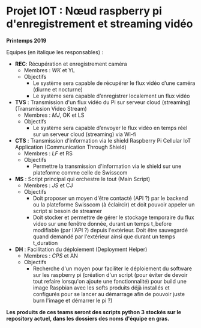 # Projet IOT : Nœud raspberry pi d'enregistrement et streaming vidéo
__Printemps 2019__



Equipes (en italique les responsables) :


* **REC**: Récupération et enregistrement caméra
  * Membres : _WK_ et YL
  * Objectifs
    * Le système sera capable de récupérer le flux vidéo d’une caméra (diurne et nocturne)
    * Le système sera capable d’enregistrer localement un flux vidéo
* **TVS** : Transmission d'un flux vidéo du Pi sur serveur cloud (streaming) (Transmission Video Stream)
  * Membres : _MJ_, OK et LS
  * Objectifs
    * Le système sera capable d’envoyer le flux vidéo en temps réel sur un serveur cloud (streaming) via Wi-fi
* **CTS** : Transmission d'information via le shield Raspberry Pi Cellular IoT Application (Communication Through Shield)
  * Membres : _LF_ et RS
  * Objectifs
    * Permettre la transmission d'information via le shield sur une plateforme comme celle de Swisscom
* **MS** : Script principal qui orchestre le tout (Main Script)
  * Membres : _JS_ et CJ
  * Objectifs
    * Doit proposer un moyen d'être contacté (API ?)  par le backend ou la plateforme Swisscom (à éclaircir) et doit pouvoir appeler un script si besoin de streamer
    * Doit stocker et permettre de gérer le stockage temporaire du flux video sur une fenêtre donnée, durant un temps t_before modifiable (par l'API ?) depuis l'extérieur. Doit être sauvegardé quand demandé par l'extérieur ainsi que durant un temps t_duration
* **DH** : Facilitation du déploiement (Deployment Helper)
  * Membres : _CPS_ et AN
  * Objectifs
    * Recherche d'un moyen pour faciliter le déploiement du software sur les raspberry pi (création d'un script (pour éviter de devoir tout refaire lorsqu'on ajoute une fonctionnalité) pour build une image Raspbian avec les softs produits déjà installés et configurés pour se lancer au démarrage afin de pouvoir juste burn l'image et démarrer le pi ?)



**Les produits de ces teams seront des scripts python 3 stockés sur le repository actuel, dans les dossiers des noms d'équipe en gras.**